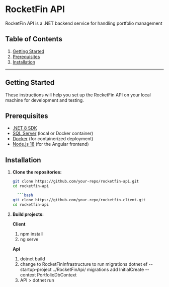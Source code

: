 # RocketFin API

RocketFin API is a .NET backend service for handling portfolio management

## Table of Contents
1. [Getting Started](#getting-started)
2. [Prerequisites](#prerequisites)
3. [Installation](#installation)

---

## Getting Started

These instructions will help you set up the RocketFin API on your local machine for development and testing.

## Prerequisites

- [.NET 8 SDK](https://dotnet.microsoft.com/download/dotnet/8.0)
- [SQL Server](https://www.microsoft.com/en-us/sql-server) (local or Docker container)
- [Docker](https://www.docker.com/) (for containerized deployment)
- [Node.js 18](https://nodejs.org/) (for the Angular frontend)

## Installation

1. **Clone the repositories:**

   ```bash
   git clone https://github.com/your-repo/rocketfin-api.git
   cd rocketfin-api

     ```bash
   git clone https://github.com/your-repo/rocketfin-client.git
   cd rocketfin-api

2. **Build projects:**

   **Client**
   1. npm install
   2. ng serve
  
   **Api**
   1. dotnet build
   2. change to RocketFinInfrastructure to run migrations dotnet ef --startup-project ../RocketFinApi/ migrations add InitialCreate --context PortfolioDbContext
   3. API > dotnet run

   
